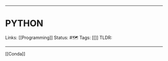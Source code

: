 ___
# PYTHON
Links: [[Programming]]
Status: #🗺️ 
Tags: [[]]
TLDR: 
<!--- Created on: 2023.08.17, 23:55 --->
___


[[Conda]]


